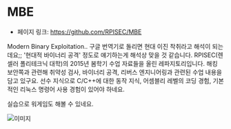 # MBE

- 페이지 링크: https://github.com/RPISEC/MBE

Modern Binary Exploitation.. 구글 번역기로 돌리면 현대 이진 착취라고 해석이 되는데요;;
'현대적 바이너리 공격' 정도로 얘기하는게 해석상 맞을 것 같습니다.
RPISEC(렌셀러 폴리테크닉 대학)의 2015년 봄학기 수업 자료들을 올린 레파지토리입니다.
해킹 보안쪽과 관련해 취약성 검사, 바이너리 공격, 리버스 엔지니어링과 관련된 수업 내용을 담고 있구요.
선수 지식으로 C/C++에 대한 동작 지식, 어셈블리 레벨의 코딩 경험, 기본적인 리눅스 명령어 사용 경험이 있어야 하네요.

실습으로 워게임도 해볼 수 있네요.

![이미지](https://github.com/RPISEC/MBE/blob/master/resources/images/warzone.png)
